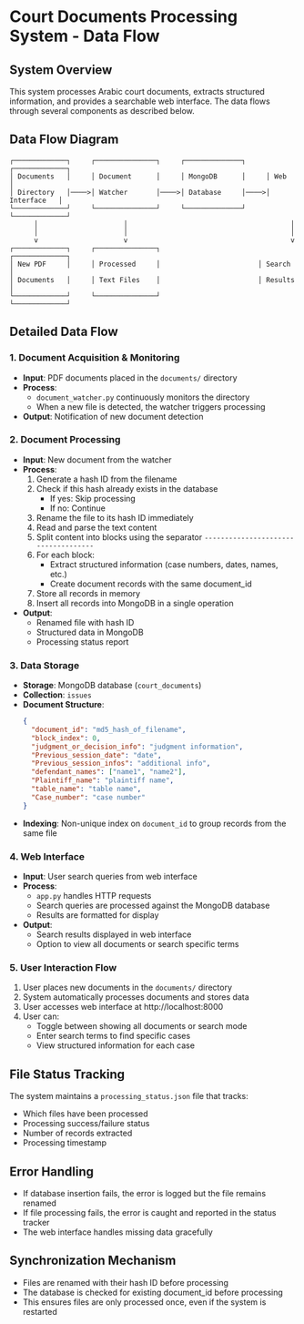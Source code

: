 # Court Documents Processing System - Data Flow

## System Overview

This system processes Arabic court documents, extracts structured information, and provides a searchable web interface. The data flows through several components as described below.

## Data Flow Diagram

```
┌─────────────┐     ┌───────────────┐     ┌──────────────┐     ┌─────────────┐
│ Documents   │     │ Document      │     │ MongoDB      │     │ Web         │
│ Directory   │────>│ Watcher       │────>│ Database     │────>│ Interface   │
└─────────────┘     └───────────────┘     └──────────────┘     └─────────────┘
      │                     │                                        │
      │                     │                                        │
      v                     v                                        v
┌─────────────┐     ┌───────────────┐                        ┌─────────────┐
│ New PDF     │     │ Processed     │                        │ Search      │
│ Documents   │     │ Text Files    │                        │ Results     │
└─────────────┘     └───────────────┘                        └─────────────┘
```

## Detailed Data Flow

### 1. Document Acquisition & Monitoring

- **Input**: PDF documents placed in the `documents/` directory
- **Process**: 
  - `document_watcher.py` continuously monitors the directory
  - When a new file is detected, the watcher triggers processing
- **Output**: Notification of new document detection

### 2. Document Processing

- **Input**: New document from the watcher
- **Process**:
  1. Generate a hash ID from the filename
  2. Check if this hash already exists in the database
     - If yes: Skip processing
     - If no: Continue
  3. Rename the file to its hash ID immediately
  4. Read and parse the text content
  5. Split content into blocks using the separator `------------------------------------`
  6. For each block:
     - Extract structured information (case numbers, dates, names, etc.)
     - Create document records with the same document_id
  7. Store all records in memory
  8. Insert all records into MongoDB in a single operation
- **Output**: 
  - Renamed file with hash ID
  - Structured data in MongoDB
  - Processing status report

### 3. Data Storage

- **Storage**: MongoDB database (`court_documents`)
- **Collection**: `issues`
- **Document Structure**:
  ```json
  {
    "document_id": "md5_hash_of_filename",
    "block_index": 0,
    "judgment_or_decision_info": "judgment information",
    "Previous_session_date": "date",
    "Previous_session_infos": "additional info",
    "defendant_names": ["name1", "name2"],
    "Plaintiff_name": "plaintiff name",
    "table_name": "table name",
    "Case_number": "case number"
  }
  ```
- **Indexing**: Non-unique index on `document_id` to group records from the same file

### 4. Web Interface

- **Input**: User search queries from web interface
- **Process**:
  - `app.py` handles HTTP requests
  - Search queries are processed against the MongoDB database
  - Results are formatted for display
- **Output**: 
  - Search results displayed in web interface
  - Option to view all documents or search specific terms

### 5. User Interaction Flow

1. User places new documents in the `documents/` directory
2. System automatically processes documents and stores data
3. User accesses web interface at http://localhost:8000
4. User can:
   - Toggle between showing all documents or search mode
   - Enter search terms to find specific cases
   - View structured information for each case

## File Status Tracking

The system maintains a `processing_status.json` file that tracks:
- Which files have been processed
- Processing success/failure status
- Number of records extracted
- Processing timestamp

## Error Handling

- If database insertion fails, the error is logged but the file remains renamed
- If file processing fails, the error is caught and reported in the status tracker
- The web interface handles missing data gracefully

## Synchronization Mechanism

- Files are renamed with their hash ID before processing
- The database is checked for existing document_id before processing
- This ensures files are only processed once, even if the system is restarted 